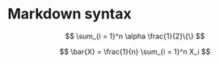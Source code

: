 #  Markdown syntax

$$ 
\sum_{i = 1}^n \alpha \frac{1}{2}\{\}
$$

$$
\bar{X} = \frac{1}{n} \sum_{i = 1}^n X_i
$$
